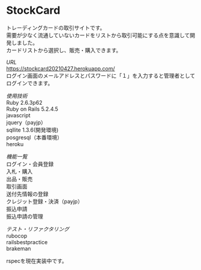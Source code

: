 # StockCard
トレーディングカードの取引サイトです。  
需要が少なく流通していないカードをリストから取引可能にする点を意識して開発しました。  
カードリストから選択し、販売・購入できます。  

*URL*  
https://stockcard20210427.herokuapp.com/  
ログイン画面のメールアドレスとパスワードに「１」を入力すると管理者としてログインできます。  

*使用技術*  
Ruby 2.6.3p62  
Ruby on Rails 5.2.4.5  
javascript  
jquery（payjp）  
sqllite 1.3.6(開発環境)  
posgresql（本番環境）  
heroku  

*機能一覧*  
ログイン・会員登録  
入札・購入  
出品・販売  
取引画面  
送付先情報の登録  
クレジット登録・決済（payjp）  
振込申請  
振込申請の管理  

*テスト・リファクタリング*  
rubocop  
railsbestpractice  
brakeman  

rspecを現在実装中です。  
